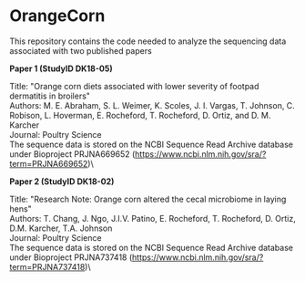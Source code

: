 # OrangeCorn

This repository contains the code needed to analyze the sequencing data associated with two published papers 

**Paper 1 (StudyID DK18-05)**

Title: "Orange corn diets associated with lower severity of footpad dermatitis in broilers"\
Authors: M. E. Abraham, S. L. Weimer, K. Scoles, J. I. Vargas, T. Johnson, C. Robison, L. Hoverman, E. Rocheford, T. Rocheford, D. Ortiz, and D. M. Karcher\
Journal: Poultry Science\
The sequence data is stored on the NCBI Sequence Read Archive database under Bioproject PRJNA669652 (https://www.ncbi.nlm.nih.gov/sra/?term=PRJNA669652)\

**Paper 2 (StudyID DK18-02)**

Title: "Research Note: Orange corn altered the cecal microbiome in laying hens"\
Authors: T. Chang, J. Ngo, J.I.V. Patino, E. Rocheford, T. Rocheford, D. Ortiz, D.M. Karcher, T.A. Johnson\
Journal: Poultry Science\
The sequence data is stored on the NCBI Sequence Read Archive database under Bioproject PRJNA737418 (https://www.ncbi.nlm.nih.gov/sra/?term=PRJNA737418)\
